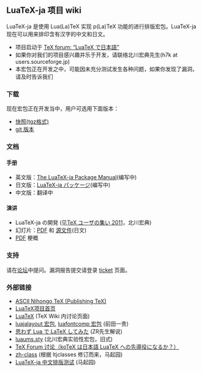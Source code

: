 ## LuaTeX-ja 项目 wiki ##
LuaTeX-ja 是使用 Lua(La)TeX 实现 p(La)TeX 功能的进行排版宏包。LuaTeX-ja 现在可以用来排印含有汉字的中文和日文。
  * 项目启动于 [TeX forum: “LuaTeX で日本語”](http://oku.edu.mie-u.ac.jp/tex/mod/forum/discuss.php?d=627)
  * 如果你对我们的项目感兴趣并乐于开发，请联络北川宏典先生(h7k at users.sourceforge.jp)
  * 本宏包正在开发之中，可能因未充分测试发生各种问题，如果你发现了漏洞，请及时告诉我们
### 下载 ###
现在宏包正在开发当中，用户可选用下面版本：
  * [快照(tgz格式)](http://git.sourceforge.jp/view?p=luatex-ja/luatexja.git;a=snapshot;h=HEAD;sf=tgz)
  * [git 版本](http://sourceforge.jp/projects/luatex-ja/cvs/)
### 文档 ###
#### 手册 ####
  * 英文版：[The LuaTeX-ja Package Manual](http://git.sourceforge.jp/view?p=luatex-ja/luatexja.git;a=blob_plain;f=doc/man-en.pdf;hb=HEAD)(编写中)
  * 日文版：[LuaTeX-ja パッケージ](http://git.sourceforge.jp/view?p=luatex-ja/luatexja.git;a=blob_plain;f=doc/man-ja.pdf;hb=HEAD)(编写中)
  * 中文版：翻译中
#### 演讲 ####
  * LuaTeX-ja の開発 (见[TeX ユーザの集い 2011](http://oku.edu.mie-u.ac.jp/texconf11/)，北川宏典)
  * 幻灯片：[PDF](http://sourceforge.jp/projects/luatex-ja/wiki/Documentation/attach/tc11-slide.pdf) 和 [源文件](http://sourceforge.jp/projects/luatex-ja/wiki/Documentation/attach/tc11-slide.tex)(日文)
  * [PDF](http://sourceforge.jp/projects/luatex-ja/wiki/Documentation/attach/tc11-abst.pdf) 梗概
### 支持 ###
请在[论坛](http://sourceforge.jp/forum/forum.php?forum_id=25558)中提问。漏洞报告提交请登录 [ticket](http://sourceforge.jp/projects/luatex-ja/ticket/) 页面。
### 外部链接 ###
  * [ASCII Nihongo TeX (Publishing TeX)](http://ascii.asciimw.jp/pb/ptex/)
  * [LuaTeX项目首页](http://www.luatex.org/)
  * [LuaTeX](http://oku.edu.mie-u.ac.jp/~okumura/texwiki/?LuaTeX) (TeX Wiki 内讨论页面)
  * [luajalayout 宏包](http://www-is.amp.i.kyoto-u.ac.jp/lab/kmaeda/lualatex/luajalayout/), [luafontcomp 宏包](http://www-is.amp.i.kyoto-u.ac.jp/lab/kmaeda/lualatex/luafontcomp/) (前田一贵)
  * [思わず Lua で LaTeX してみた](http://zrbabbler.sp.land.to/lualatexlua.html) (ZR先生解说)
  * [luaums.sty](http://oku.edu.mie-u.ac.jp/tex/mod/forum/discuss.php?d=378) (北川宏典实验性宏包，旧式)
  * [TeX Forum 讨论（koTeX は日本語 LuaTeX への先導役になるか？）](http://oku.edu.mie-u.ac.jp/tex/mod/forum/discuss.php?d=485)
  * [zh-class](http://code.google.com/p/fandol-doc/downloads/detail?name=zh-classes.tar.xz&can=2&q=) (根据 ltjclasses 修订而来，马起园)
  * [LuaTeX-ja 中文排版测试](http://code.google.com/p/fandol-doc/downloads/detail?name=test-zh.7z&can=2&q=) (马起园)